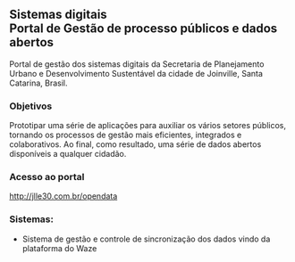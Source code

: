 ## Sistemas digitais<br>Portal de Gestão de processo públicos e dados abertos
Portal de gestão dos sistemas digitais da Secretaria de Planejamento Urbano e Desenvolvimento Sustentável da cidade de Joinville, Santa Catarina, Brasil.

### Objetivos
Prototipar uma série de aplicações para auxiliar os vários setores públicos, tornando os processos de gestão mais eficientes, integrados e colaborativos.
Ao final, como resultado, uma série de dados abertos disponíveis a qualquer cidadão.

### Acesso ao portal

http://jlle30.com.br/opendata

### Sistemas:

- Sistema de gestão e controle de sincronização dos dados vindo da plataforma do Waze
